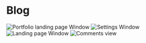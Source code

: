 # Blog
![Portfolio landing page Window](https://user-images.githubusercontent.com/61972580/84638670-f9428080-aeff-11ea-9d13-3ae2dc8ae4bf.png)
![Settings Window](https://user-images.githubusercontent.com/61972580/84636060-ca76db00-aefc-11ea-8b3a-c05bec01d3ff.png)
![Landing page Window](https://user-images.githubusercontent.com/61972580/84636800-ab2c7d80-aefd-11ea-9573-7141ea2e5593.png)
![Comments view](https://user-images.githubusercontent.com/61972580/84637296-2db53d00-aefe-11ea-926d-e7a6f3a6517e.png)
